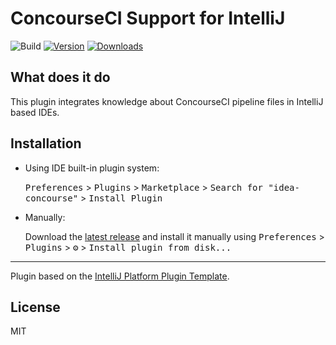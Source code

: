 # ConcourseCI Support for IntelliJ

![Build](https://github.com/cedricziel/idea-concourse/workflows/Build/badge.svg)
[![Version](https://img.shields.io/jetbrains/plugin/v/PLUGIN_ID.svg)](https://plugins.jetbrains.com/plugin/PLUGIN_ID)
[![Downloads](https://img.shields.io/jetbrains/plugin/d/PLUGIN_ID.svg)](https://plugins.jetbrains.com/plugin/PLUGIN_ID)

## What does it do

<!-- Plugin description -->
This plugin integrates knowledge about ConcourseCI pipeline files in IntelliJ based IDEs.
<!-- Plugin description end -->

## Installation

- Using IDE built-in plugin system:
  
  <kbd>Preferences</kbd> > <kbd>Plugins</kbd> > <kbd>Marketplace</kbd> > <kbd>Search for "idea-concourse"</kbd> >
  <kbd>Install Plugin</kbd>
  
- Manually:

  Download the [latest release](https://github.com/cedricziel/idea-concourse/releases/latest) and install it manually using
  <kbd>Preferences</kbd> > <kbd>Plugins</kbd> > <kbd>⚙️</kbd> > <kbd>Install plugin from disk...</kbd>


---
Plugin based on the [IntelliJ Platform Plugin Template][template].

[template]: https://github.com/JetBrains/intellij-platform-plugin-template

## License

MIT
